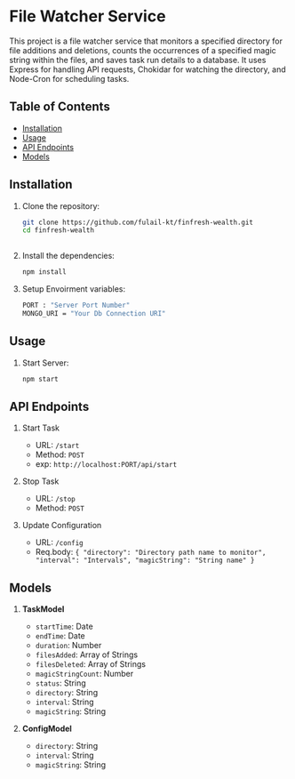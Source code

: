 # File Watcher Service

This project is a file watcher service that monitors a specified directory for file additions and deletions, 
counts the occurrences of a specified magic string within the files, and saves task run details to a database. 
It uses Express for handling API requests, Chokidar for watching the directory, and Node-Cron for scheduling tasks.

## Table of Contents

- [Installation](#installation)
- [Usage](#usage)
- [API Endpoints](#api-endpoints)
- [Models](#models)

## Installation

1. Clone the repository:

   ```sh
   git clone https://github.com/fulail-kt/finfresh-wealth.git
   cd finfresh-wealth
 
2. Install the dependencies:

   ```sh
   npm install
   ```

3. Setup Envoirment variables:

   ```sh
   PORT : "Server Port Number"
   MONGO_URI = "Your Db Connection URI"

## Usage

1. Start Server:

   ```sh
   npm start

## API Endpoints

1. Start Task
   - URL: `/start`
   - Method: `POST`
   - exp: `http://localhost:PORT/api/start`

2. Stop Task
   - URL: `/stop`
   - Method: `POST`

3. Update Configuration
   - URL: `/config`
   - Req.body: `{ "directory": "Directory path name to monitor", "interval": "Intervals", "magicString": "String name" }`


## Models

1. **TaskModel**
   - `startTime`: Date
   - `endTime`: Date
   - `duration`: Number
   - `filesAdded`: Array of Strings
   - `filesDeleted`: Array of Strings
   - `magicStringCount`: Number
   - `status`: String
   - `directory`: String
   - `interval`: String
   - `magicString`: String

2. **ConfigModel**
   - `directory`: String
   - `interval`: String
   - `magicString`: String


